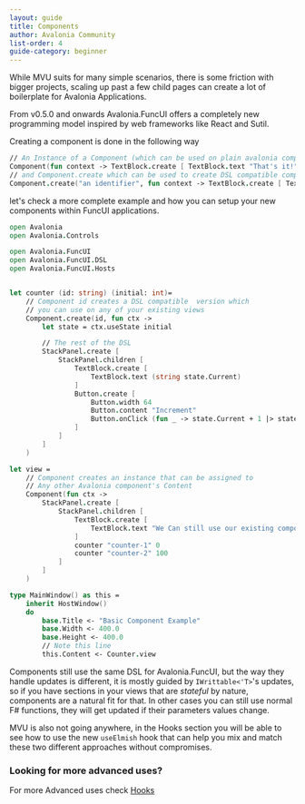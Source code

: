 ```yaml
---
layout: guide
title: Components
author: Avalonia Community
list-order: 4
guide-category: beginner
---
```


[hooks]: guides/Hooks.html

While MVU suits for many simple scenarios, there is some friction with bigger projects, scaling up past a few child pages can create a lot of boilerplate for Avalonia Applications.

From v0.5.0 and onwards Avalonia.FuncUI offers a completely new programming model inspired by web frameworks like React and Sutil.

Creating a component is done in the following way

```fsharp
// An Instance of a Component (which can be used on plain avalonia component instances)
Component(fun context -> TextBlock.create [ TextBlock.text "That's it!" ])
// and Component.create which can be used to create DSL compatible components
Component.create("an identifier", fun context -> TextBlock.create [ TextBlock.text "That's it!" ])
```

let's check a more complete example and how you can setup your new components within FuncUI applications.

```fsharp
open Avalonia
open Avalonia.Controls

open Avalonia.FuncUI
open Avalonia.FuncUI.DSL
open Avalonia.FuncUI.Hosts


let counter (id: string) (initial: int)=
    // Component id creates a DSL compatible  version which
    // you can use on any of your existing views
    Component.create(id, fun ctx ->
        let state = ctx.useState initial

        // The rest of the DSL
        StackPanel.create [
            StackPanel.children [
                TextBlock.create [
                    TextBlock.text (string state.Current)
                ]
                Button.create [
                    Button.width 64
                    Button.content "Increment"
                    Button.onClick (fun _ -> state.Current + 1 |> state.Set)
                ]
            ]
        ]
    )

let view =
    // Component creates an instance that can be assigned to
    // Any other Avalonia component's Content
    Component(fun ctx ->
        StackPanel.create [
            StackPanel.children [
                TextBlock.create [
                    TextBlock.text "We Can still use our existing components"
                ]
                counter "counter-1" 0
                counter "counter-2" 100
            ]
        ]
    )

type MainWindow() as this =
    inherit HostWindow()
    do
        base.Title <- "Basic Component Example"
        base.Width <- 400.0
        base.Height <- 400.0
        // Note this line
        this.Content <- Counter.view
```

Components still use the same DSL for Avalonia.FuncUI, but the way they handle updates is different, it is mostly guided by `IWrittable<'T>`'s updates, so if you have sections in your views that are _stateful_ by nature, components are a natural fit for that. In other cases you can still use normal F# functions, they will get updated if their parameters values change.

MVU is also not going anywhere, in the Hooks section you will be able to see how to use the new `useElmish` hook that can help you mix and match these two different approaches without compromises.

### Looking for more advanced uses?

For more Advanced uses check [Hooks]
